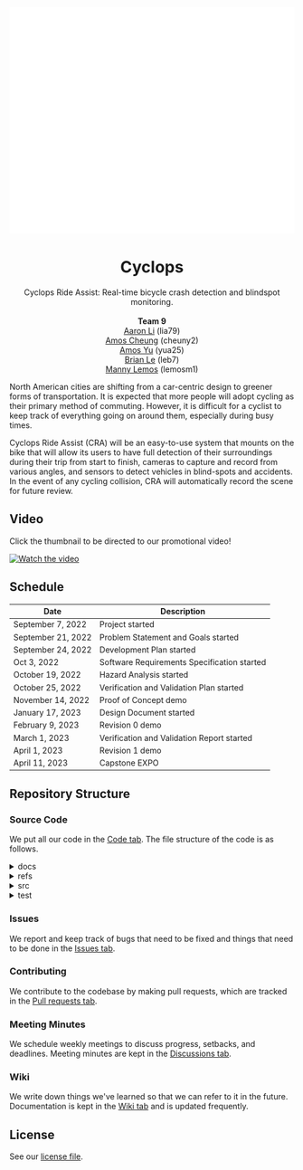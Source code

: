 <div align="center">

<a href="https://github.com/amosyu2000/cyclops">
	<img src="./refs/header.svg" width="800" height="400" alt="Cyclops header">
</a>

# Cyclops <!-- omit in toc -->
Cyclops Ride Assist: Real-time bicycle crash detection and blindspot monitoring.<br/>  
__Team 9__  
[Aaron Li](https://github.com/aaronhsli) (lia79)  
[Amos Cheung](https://github.com/amoscheung99527) (cheuny2)  
[Amos Yu](https://github.com/amosyu2000) (yua25)  
[Brian Le](https://github.com/briantule) (leb7)  
[Manny Lemos](https://github.com/MannyLemos) (lemosm1)  

</div>

<div style="page-break-after: always;"></div> <!-- Page Break -->

North American cities are shifting from a car-centric design to greener forms of transportation. It is expected that more people will adopt cycling as their primary method of commuting. However, it is difficult for a cyclist to keep track of everything going on around them, especially during busy times.

Cyclops Ride Assist (CRA) will be an easy-to-use system that mounts on the bike that will allow its users to have full detection of their surroundings during their trip from start to finish, cameras to capture and record from various angles, and sensors to detect vehicles in blind-spots and accidents. In the event of any cycling collision, CRA will automatically record the scene for future review. 

## Video

Click the thumbnail to be directed to our promotional video!

[![Watch the video](https://img.youtube.com/vi/2H2faZxTyGI/maxresdefault.jpg)](https://youtu.be/2H2faZxTyGI)

## Schedule 

| Date              | Description     |
|-------------------|-----------------|
| September 7, 2022 | Project started |
| September 21, 2022 | Problem Statement and Goals started |
| September 24, 2022 | Development Plan started |
| Oct 3, 2022 | Software Requirements Specification started |
| October 19, 2022 | Hazard Analysis started |
| October 25, 2022 | Verification and Validation Plan started |
| November 14, 2022 | Proof of Concept demo |
| January 17, 2023 | Design Document started |
| February 9, 2023 | Revision 0 demo |
| March 1, 2023 | Verification and Validation Report started |
| April 1, 2023 | Revision 1 demo |
| April 11, 2023 | Capstone EXPO |

## Repository Structure

### Source Code

We put all our code in the [Code tab](https://github.com/amosyu2000/cyclops). The file structure of the code is as follows.

<details><summary>docs</summary>

- Documentation for the project

</details>

<details><summary>refs</summary>

- Reference material used for the project, including papers

</details>

<details><summary>src</summary>

- Source code

</details>

<details><summary>test</summary>

- Test cases

</details>

### Issues

We report and keep track of bugs that need to be fixed and things that need to be done in the [Issues tab](https://github.com/amosyu2000/cyclops/issues). 

### Contributing

We contribute to the codebase by making pull requests, which are tracked in the [Pull requests tab](https://github.com/amosyu2000/cyclops/pulls).

### Meeting Minutes

We schedule weekly meetings to discuss progress, setbacks, and deadlines. Meeting minutes are kept in the [Discussions tab](https://github.com/amosyu2000/cyclops/discussions).

### Wiki

We write down things we've learned so that we can refer to it in the future. Documentation is kept in the [Wiki tab](https://github.com/amosyu2000/cyclops/wiki) and is updated frequently.

## License
See our [license file](./LICENSE).